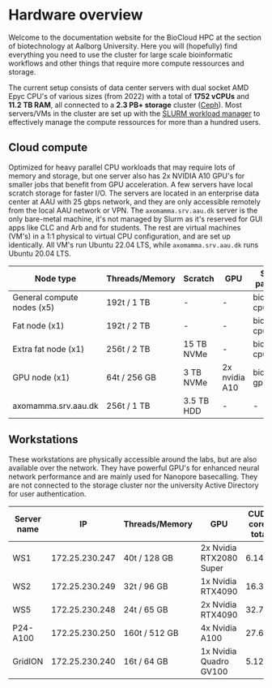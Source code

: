 # Hardware overview
Welcome to the documentation website for the BioCloud HPC at the section of biotechnology at Aalborg University. Here you will (hopefully) find everything you need to use the cluster for large scale bioinformatic workflows and other things that require more compute ressources and storage.

The current setup consists of data center servers with dual socket AMD Epyc CPU's of various sizes (from 2022) with a total of **1752 vCPUs** and **11.2 TB RAM**, all connected to a **2.3 PB+ storage** cluster ([Ceph](https://ceph.com/)). Most servers/VMs in the cluster are set up with the [SLURM workload manager](https://slurm.schedmd.com/overview.html) to effectively manage the compute ressources for more than a hundred users.

## Cloud compute
Optimized for heavy parallel CPU workloads that may require lots of memory and storage, but one server also has 2x NVIDIA A10 GPU's for smaller jobs that benefit from GPU acceleration. A few servers have local scratch storage for faster I/O. The servers are located in an enterprise data center at AAU with 25 gbps network, and they are only accessible remotely from the local AAU network or VPN. The `axomamma.srv.aau.dk` server is the only bare-metal machine, it's not managed by Slurm as it's reserved for GUI apps like CLC and Arb and for students. The rest are virtual machines (VM's) in a 1:1 physical to virtual CPU configuration, and are set up identically. All VM's run Ubuntu 22.04 LTS, while `axomamma.srv.aau.dk` runs Ubuntu 20.04 LTS. 

| Node type | Threads/Memory | Scratch | GPU | Slurm partition |
| --- | --- | --- | --- | --- |
| General compute nodes (x5) |  192t / 1 TB | - | - | biocloud-cpu |
| Fat node (x1) | 192t / 2 TB | - | - | biocloud-cpu |
| Extra fat node (x1) | 256t / 2 TB | 15 TB NVMe | - | biocloud-cpu |
| GPU node (x1) | 64t / 256 GB | 3 TB NVMe | 2x  nvidia A10 | biocloud-gpu |
| axomamma.srv.aau.dk | 256t / 1 TB | 3.5 TB HDD | - | - |

## Workstations
These workstations are physically accessible around the labs, but are also available over the network. They have powerful GPU's for enhanced neural network performance and are mainly used for Nanopore basecalling. They are not connected to the storage cluster nor the university Active Directory for user authentication.

| Server name | IP   | Threads/Memory | GPU| CUDA cores total |
| ---         | ---  | --- | --- |--- | 
| WS1         | 172.25.230.247 | 40t / 128 GB | 2x Nvidia RTX2080 Super | 6.144 |
| WS2         | 172.25.230.249 | 32t / 96 GB | 1x Nvidia RTX4090 | 16.384 |
| WS5         | 172.25.230.248  | 24t / 65 GB | 2x Nvidia RTX4090 | 32.768 |
| P24-A100    | 172.25.230.250  | 160t / 512 GB | 4x Nvidia A100 | 27.648 | 
| GridION     | 172.25.230.240 | 16t / 64 GB | 1x Nvidia Quadro GV100 | 5.120 |

